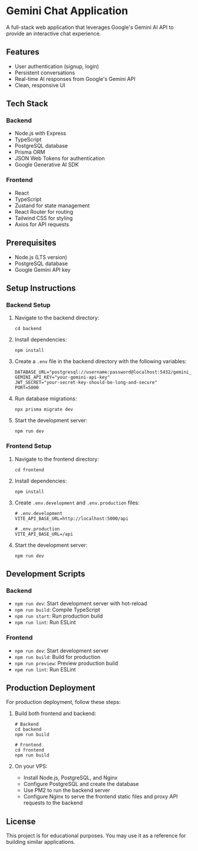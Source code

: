 # Gemini Chat Application

A full-stack web application that leverages Google's Gemini AI API to provide an interactive chat experience.

## Features

- User authentication (signup, login)
- Persistent conversations
- Real-time AI responses from Google's Gemini API
- Clean, responsive UI

## Tech Stack

### Backend
- Node.js with Express
- TypeScript
- PostgreSQL database
- Prisma ORM
- JSON Web Tokens for authentication
- Google Generative AI SDK

### Frontend
- React
- TypeScript
- Zustand for state management
- React Router for routing
- Tailwind CSS for styling
- Axios for API requests

## Prerequisites

- Node.js (LTS version)
- PostgreSQL database
- Google Gemini API key

## Setup Instructions

### Backend Setup

1. Navigate to the backend directory:
   ```
   cd backend
   ```

2. Install dependencies:
   ```
   npm install
   ```

3. Create a `.env` file in the backend directory with the following variables:
   ```
   DATABASE_URL="postgresql://username:password@localhost:5432/gemini_chat_db"
   GEMINI_API_KEY="your-gemini-api-key"
   JWT_SECRET="your-secret-key-should-be-long-and-secure"
   PORT=5000
   ```

4. Run database migrations:
   ```
   npx prisma migrate dev
   ```

5. Start the development server:
   ```
   npm run dev
   ```

### Frontend Setup

1. Navigate to the frontend directory:
   ```
   cd frontend
   ```

2. Install dependencies:
   ```
   npm install
   ```

3. Create `.env.development` and `.env.production` files:
   ```
   # .env.development
   VITE_API_BASE_URL=http://localhost:5000/api

   # .env.production
   VITE_API_BASE_URL=/api
   ```

4. Start the development server:
   ```
   npm run dev
   ```

## Development Scripts

### Backend

- `npm run dev`: Start development server with hot-reload
- `npm run build`: Compile TypeScript
- `npm run start`: Run production build
- `npm run lint`: Run ESLint

### Frontend

- `npm run dev`: Start development server
- `npm run build`: Build for production
- `npm run preview`: Preview production build
- `npm run lint`: Run ESLint

## Production Deployment

For production deployment, follow these steps:

1. Build both frontend and backend:
   ```
   # Backend
   cd backend
   npm run build

   # Frontend
   cd frontend
   npm run build
   ```

2. On your VPS:
   - Install Node.js, PostgreSQL, and Nginx
   - Configure PostgreSQL and create the database
   - Use PM2 to run the backend server
   - Configure Nginx to serve the frontend static files and proxy API requests to the backend

## License

This project is for educational purposes. You may use it as a reference for building similar applications.